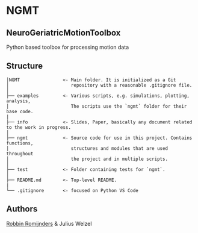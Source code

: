 # NGMT
##  NeuroGeriatricMotionToolbox
Python based toolbox for processing motion data

## Structure
```
│NGMT                <- Main folder. It is initialized as a Git
│                       repository with a reasonable .gitignore file.
│
├── examples         <- Various scripts, e.g. simulations, plotting, analysis,
│                       The scripts use the `ngmt` folder for their base code.
|
├── info             <- Slides, Paper, basically any document related to the work in progress.
│
├── ngmt             <- Source code for use in this project. Contains functions,
│                       structures and modules that are used throughout
│                       the project and in multiple scripts.
│
├── test             <- Folder containing tests for `ngmt`.
│
├── README.md        <- Top-level README. 
|
└── .gitignore       <- focused on Python VS Code
```
                        
## Authors
[Robbin Romijnders](https://github.com/rmndrs89) & Julius Welzel
